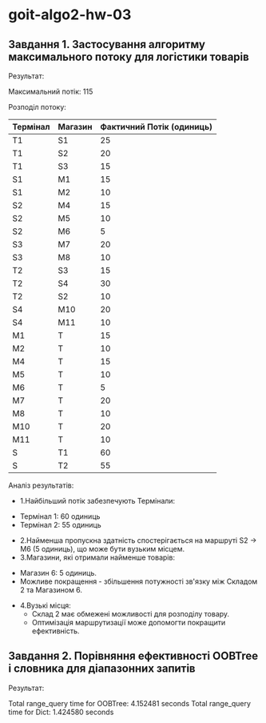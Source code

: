 # goit-algo2-hw-03

## Завдання 1. Застосування алгоритму максимального потоку для логістики товарів

Результат:

Максимальний потік: 115

Розподіл потоку:

| Термінал | Магазин | Фактичний Потік (одиниць) |
| -------- | ------- | ------------------------- |
| T1       | S1      | 25                        |
| T1       | S2      | 20                        |
| T1       | S3      | 15                        |
| S1       | M1      | 15                        |
| S1       | M2      | 10                        |
| S2       | M4      | 15                        |
| S2       | M5      | 10                        |
| S2       | M6      | 5                         |
| S3       | M7      | 20                        |
| S3       | M8      | 10                        |
| T2       | S3      | 15                        |
| T2       | S4      | 30                        |
| T2       | S2      | 10                        |
| S4       | M10     | 20                        |
| S4       | M11     | 10                        |
| M1       | T       | 15                        |
| M2       | T       | 10                        |
| M4       | T       | 15                        |
| M5       | T       | 10                        |
| M6       | T       | 5                         |
| M7       | T       | 20                        |
| M8       | T       | 10                        |
| M10      | T       | 20                        |
| M11      | T       | 10                        |
| S        | T1      | 60                        |
| S        | T2      | 55                        |

Аналіз результатів:

-   1.Найбільший потік забезпечують Термінали:

*   Термінал 1: 60 одиниць
*   Термінал 2: 55 одиниць

-   2.Найменша пропускна здатність спостерігається на маршруті S2 -> M6 (5 одиниць), що може бути вузьким місцем.
-   3.Магазини, які отримали найменше товарів:

*   Магазин 6: 5 одиниць.
*   Можливе покращення - збільшення потужності зв'язку між Складом 2 та Магазином 6.

-   4.Вузькі місця:
    -   Склад 2 має обмежені можливості для розподілу товару.
    -   Оптимізація маршрутизації може допомогти покращити ефективність.

## Завдання 2. Порівняння ефективності OOBTree і словника для діапазонних запитів

Результат:

Total range_query time for OOBTree: 4.152481 seconds
Total range_query time for Dict: 1.424580 seconds
